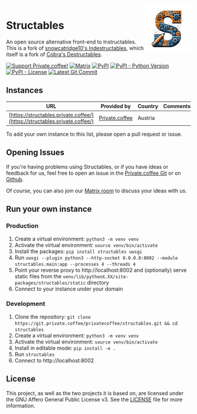 <img align="right" src="src/structables/static/img/logo.png">

# Structables

An open source alternative front-end to Instructables. This is a fork of <a href="https://codeberg.org/indestructables/indestructables">snowcatridge10's Indestructables</a>, which itself is a fork of <a href="https://git.vern.cc/cobra/Destructables">Cobra's Destructables</a>.

[![Support Private.coffee!](https://shields.private.coffee/badge/private.coffee-support%20us!-pink?logo=coffeescript)](https://private.coffee)
[![Matrix](https://shields.private.coffee/badge/Matrix-join%20us!-blue?logo=matrix)](https://matrix.pcof.fi/#/#structables:private.coffee)
[![PyPI](https://shields.private.coffee/pypi/v/structables)](https://pypi.org/project/structables/)
[![PyPI - Python Version](https://shields.private.coffee/pypi/pyversions/structables)](https://pypi.org/project/structables/)
[![PyPI - License](https://shields.private.coffee/pypi/l/structables)](https://pypi.org/project/structables/)
[![Latest Git Commit](https://shields.private.coffee/gitea/last-commit/privatecoffee/structables?gitea_url=https://git.private.coffee)](https://git.private.coffee/privatecoffee/structables)

## Instances

| URL                                                                        | Provided by                               | Country | Comments |
| -------------------------------------------------------------------------- | ----------------------------------------- | ------- | -------- |
| [https://structables.private.coffee/](https://structables.private.coffee/) | [Private.coffee](https://private.coffee/) | Austria |          |

To add your own instance to this list, please open a pull request or issue.

## Opening Issues

If you're having problems using Structables, or if you have ideas or feedback for us, feel free to open an issue in the [Private.coffee Git](https://git.private.coffee/PrivateCoffee/structables/issues) or on [Github](https://github.com/PrivateCoffee/structables/issues).

Of course, you can also join our [Matrix room](https://matrix.pcof.fi/#/#structables:private.coffee) to discuss your ideas with us.

## Run your own instance

### Production

1. Create a virtual environment: `python3 -m venv venv`
2. Activate the virtual environment: `source venv/bin/activate`
3. Install the packages: `pip install structables uwsgi`
4. Run `uwsgi --plugin python3 --http-socket 0.0.0.0:8002 --module structables.main:app --processes 4 --threads 4`
5. Point your reverse proxy to http://localhost:8002 and (optionally) serve static files from the `venv/lib/pythonX.XX/site-packages/structables/static` directory
6. Connect to your instance under your domain

### Development

1. Clone the repository: `git clone https://git.private.coffee/privatecoffee/structables.git && cd structables`
2. Create a virtual environment: `python3 -m venv venv`
3. Activate the virtual environment: `source venv/bin/activate`
4. Install in editable mode: `pip install -e .`
5. Run `structables`
6. Connect to http://localhost:8002

## License

This project, as well as the two projects it is based on, are licensed under the GNU Affero General Public License v3. See the [LICENSE](LICENSE) file for more information.
